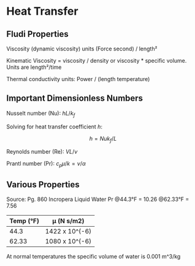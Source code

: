 # Heat Transfer

## Fludi Properties

Viscosity (dynamic viscosity) units (Force second) / length²

Kinematic Viscosity = viscosity / density or viscosity * specific volume. Units are length²/time

Thermal conductivity units: Power / (length temperature)

## Important Dimensionless Numbers

Nusselt number (Nu): $h L / k_f$

Solving for heat transfer coefficient $h$:

$$ h = Nu k_f / L $$

Reynolds number (Re): $V L / \nu$

Prantl number (Pr): $c_p \mu / k  = \nu / \alpha$

## Various Properties

Source: Pg. 860 Incropera
Liquid Water Pr @44.3°F  = 10.26
                @62.33°F = 7.56

Temp (°F) | μ (N s/m2)
----------|---------------
44.3      | 1422 x 10^(-6)
62.33     | 1080 x 10^(-6)

At normal temperatures the specific volume of water is 0.001 m^3/kg
